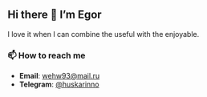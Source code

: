 ## Hi there 👋 I’m Egor  
I love it when I can combine the useful with the enjoyable.

### 📫 How to reach me  
- **Email**: [wehw93@mail.ru](mailto:wehw93@mail.ru)  
- **Telegram**: [@huskarinno](https://t.me/huskarinno)  
